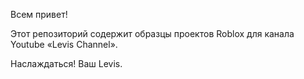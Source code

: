 Всем привет!

Этот репозиторий содержит образцы проектов Roblox для канала Youtube «Levis Channel».

Наслаждаться! Ваш Levis.
